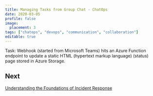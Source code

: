 ```yaml
---
title: Managing Tasks from Group Chat - ChatOps
date: 2020-03-05
profile: false
image:
  placement: 3
tags: ["chatops", "devops", "communication", "collaboration"]
editable: true
---
```


Task: Webhook (started from Microsoft Teams) hits an Azure Function endpoint to update a static HTML (hypertext markup language) (status) page stored in Azure Storage.

## Next

[Understanding the Foundations of Incident Response](/post/understanding-the-foundations-of-incident-response/)